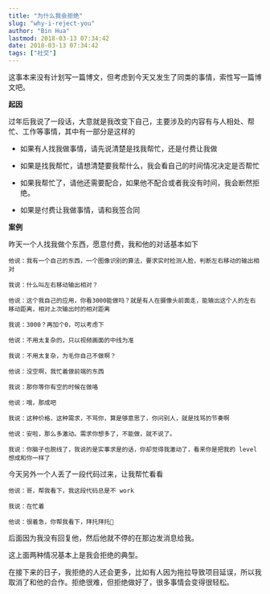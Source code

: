 ```yaml
---
title: "为什么我会拒绝"
slug: "why-i-reject-you"
author: "Bin Hua"
lastmod: 2018-03-13 07:34:42
date: 2018-03-13 07:34:42
tags: ["社交"]
---
```


这事本来没有计划写一篇博文，但考虑到今天又发生了同类的事情，索性写一篇博文吧。

**起因**

过年后我说了一段话，大意就是我改变下自己，主要涉及的内容有与人相处、帮忙、工作等事情，其中有一部分是这样的

- 如果有人找我做事情，请先说清楚是找我帮忙，还是付费让我做 

- 如果是找我帮忙，请想清楚要我帮什么，我会看自己的时间情况决定是否帮忙 

- 如果我帮忙了，请他还需要配合，如果他不配合或者我没有时间，我会断然拒绝。 

- 如果是付费让我做事情，请和我签合同 

**案例**

昨天一个人找我做个东西，愿意付费，我和他的对话基本如下

```
他说：我有一个自己的东西，一个图像识别的算法，要求实时检测人脸，判断左右移动的输出相对

我说：什么叫左右移动输出相对？

他说：这个我自己的应用，你看3000能做吗？就是有人在摄像头前面走，能输出这个人的左右移动距离，相对上次输出时的相对距离

我说：3000？再加个0，可以考虑下

他说：不用太复杂的，只以视频画面的中线为准

我说：不用太复杂，为毛你自己不做啊？

他说：没空啊，我忙着做前端的东西

我说：那你等你有空的时候在做咯

他说：哦，那成吧

我说：这种价格，这种需求，不骂你，算是够意思了，你问别人，就是找骂的节奏啊

他说：安啦，那么多激动。需求你想多了，不能做，就不说了。

我说：你脑子也脱线了，我说的是实事求是的话，你却觉得我激动了，看来你是把我的 level 想成和你一样了
```

今天另外一个人丢了一段代码过来，让我帮忙看看

```
他说：哥，帮我看下，我这段代码总是不 work

我说：在忙着

他说：很着急，你帮我看下，拜托拜托🙏
```

后面因为我没有回复他，然后他就不停的在那边发消息给我。

这上面两种情况基本上是我会拒绝的典型。

在接下来的日子，我拒绝的人还会更多，比如有人因为拖拉导致项目延误，所以我取消了和他的合作。拒绝很难，但拒绝做好了，很多事情会变得很轻松。